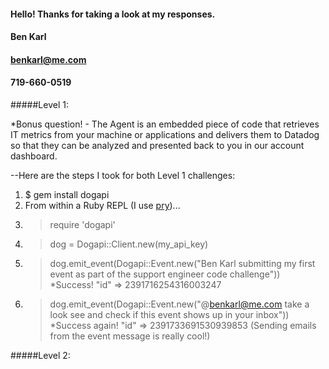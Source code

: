 #### Hello! Thanks for taking a look at my responses.
#### Ben Karl
#### benkarl@me.com
#### 719-660-0519

#####Level 1:

*Bonus question! - The Agent is an embedded piece of code that retrieves IT metrics from your machine or applications and delivers them to Datadog so that they can be analyzed and presented back to you in our account dashboard.

--Here are the steps I took for both Level 1 challenges:

1) $ gem install dogapi
2) From within a Ruby REPL (I use [pry](https://github.com/pry/pry))...
3) > require 'dogapi'
4) > dog = Dogapi::Client.new(my_api_key)
5) > dog.emit_event(Dogapi::Event.new("Ben Karl submitting my first event as part of the support engineer code challenge"))
    *Success! "id" => 2391716254316003247
6) > dog.emit_event(Dogapi::Event.new("@benkarl@me.com take a look see and check if this event shows up in your inbox"))
    *Success again! "id" => 2391733691530939853 (Sending emails from the event message is really cool!)

#####Level 2:

